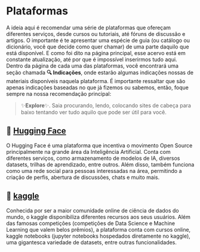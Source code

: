 # Plataformas 
A ideia aqui é recomendar uma série de plataformas que ofereçam diferentes serviços, desde cursos ou tutoriais, até fóruns de discussão e artigos. O importante é te apresentar uma espécie de guia (ou catálogo ou dicionário, você que decide como quer chamar) de uma parte daquilo que está disponível. E como foi dito na página principal, esse acervo está em constante atualização, até por que é impossível inserirmos tudo aqui.<br>
Dentro da página de cada uma das plataformas, você encontrará uma seção chamada **🔍 Indicações**, onde estarão algumas indicações nossas de materiais disponíveis naquela plataforma. É importante ressaltar que são apenas indicações baseadas no que já fizemos ou sabemos, então, foque sempre na nossa recomendação principal:
> ✨**Explore**✨. Saia procurando, lendo, colocando sites de cabeça para baixo tentando ver tudo aquilo que pode ser útil para você.

<!-- ## 📁 [codecademy](https://www.codecademy.com/catalog)


## 📁 [coursera](https://www.coursera.org/)


## 📁 [freecodecamp](https://www.freecodecamp.org/)


## 📁 [Google for Developers](https://developers.google.com/learn?hl=pt-br) -->


## 📁 [Hugging Face](https://huggingface.co/)
O Hugging Face é uma plataforma que incentiva o movimento Open Source principalmente na grande área da Inteligência Artificial. Conta com diferentes serviços, como armazenamento de modelos de IA, diversos datasets, trilhas de aprendizado, entre outros. Além disso, também funciona como uma rede social para pessoas interessadas na área, permitindo a criação de perfis, abertura de discussões, chats e muito mais.


<!-- ## 📁 [IBM SkillsBuild](https://students.yourlearning.ibm.com/) -->


## 📁 [kaggle](https://www.kaggle.com/)
Conhecida por ser a maior comunidade online de ciência de dados do mundo, o kaggle disponibiliza diferentes recursos aos seus usuários. Além das famosas competições (competições de Data Science e Machine Learning que valem belos prêmios), a plataforma conta com cursos online, kaggle notebooks (jupyter notebooks hospedados diretamente no kaggle), uma gigantesca variedade de datasets, entre outras funcionalidades.

<!-- ## 📁 [Microsoft Learn](https://learn.microsoft.com/pt-br/training/browse/) -->







